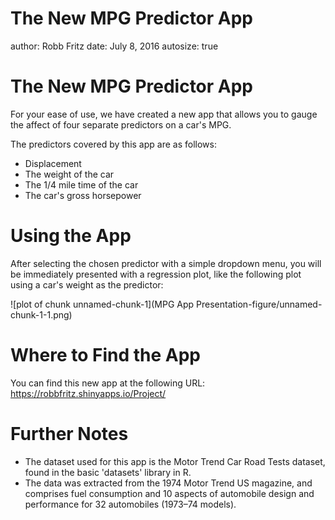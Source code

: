 The New MPG Predictor App
========================================================
author: Robb Fritz
date: July 8, 2016
autosize: true

The New MPG Predictor App
========================================================

For your ease of use, we have created a new app that allows you to gauge the affect of four separate predictors on a car's MPG. 

The predictors covered by this app are as follows:
- Displacement
- The weight of the car
- The 1/4 mile time of the car
- The car's gross horsepower

Using the App
========================================================

After selecting the chosen predictor with a simple dropdown menu, you will be immediately presented with a regression plot, like the following plot using a car's weight as the predictor:

![plot of chunk unnamed-chunk-1](MPG App Presentation-figure/unnamed-chunk-1-1.png)

Where to Find the App
========================================================
You can find this new app at the following URL:
<https://robbfritz.shinyapps.io/Project/>

Further Notes
========================================================
- The dataset used for this app is the Motor Trend Car Road Tests dataset, found in the basic 'datasets' library in R. 
- The data was extracted from the 1974 Motor Trend US magazine, and comprises fuel consumption and 10 aspects of automobile design and performance for 32 automobiles (1973–74 models).
